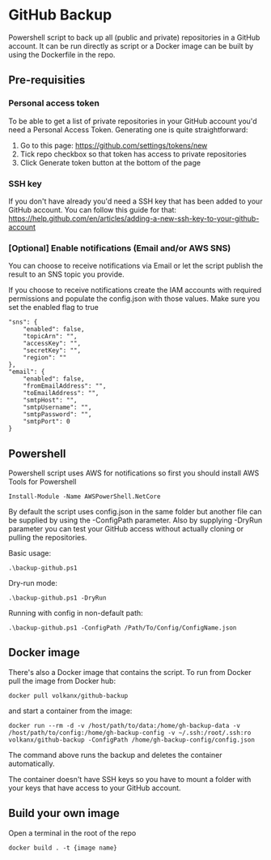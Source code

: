 # GitHub Backup
Powershell script to back up all (public and private) repositories in a GitHub account. It can be run directly as script or a Docker image can be built by using the Dockerfile in the repo.

## Pre-requisities

### Personal access token
To be able to get a list of private repositories in your GitHub account you'd need a Personal Access Token. Generating one is quite straightforward:

1. Go to this page: https://github.com/settings/tokens/new
2. Tick repo checkbox so that token has access to private repositories
3. Click Generate token button at the bottom of the page

### SSH key
If you don't have already you'd need a SSH key that has been added to your GitHub account. You can follow this guide for that: https://help.github.com/en/articles/adding-a-new-ssh-key-to-your-github-account

### [Optional] Enable notifications (Email and/or AWS SNS) 
You can choose to receive notifications via Email or let the script publish the result to an SNS topic you provide. 

If you choose to receive notifications create the IAM accounts with required permissions and populate the config.json with those values. Make sure you set the enabled flag to true

```
"sns": {
    "enabled": false,
    "topicArn": "",
    "accessKey": "",
    "secretKey": "",
    "region": ""
},
"email": {
    "enabled": false,
    "fromEmailAddress": "",
    "toEmailAddress": "",
    "smtpHost": "",
    "smtpUsername": "",
    "smtpPassword": "",
    "smtpPort": 0
}
```

## Powershell
Powershell script uses AWS for notifications so first you should install AWS Tools for Powershell

```
Install-Module -Name AWSPowerShell.NetCore
```

By default the script uses config.json in the same folder but another file can be supplied by using the -ConfigPath parameter. Also by supplying -DryRun parameter you can test your GitHub access without actually cloning or pulling the repositories.

Basic usage:

```
.\backup-github.ps1 
```

Dry-run mode:

```
.\backup-github.ps1 -DryRun
```

Running with config in non-default path:

```
.\backup-github.ps1 -ConfigPath /Path/To/Config/ConfigName.json
```

## Docker image
There's also a Docker image that contains the script. To run from Docker pull the image from Docker hub:

```
docker pull volkanx/github-backup
```

and start a container from the image:

```
docker run --rm -d -v /host/path/to/data:/home/gh-backup-data -v /host/path/to/config:/home/gh-backup-config -v ~/.ssh:/root/.ssh:ro volkanx/github-backup -ConfigPath /home/gh-backup-config/config.json
```

The command above runs the backup and deletes the container automatically. 

The container doesn't have SSH keys so you have to mount a folder with your keys that have access to your GitHub account. 

## Build your own image

Open a terminal in the root of the repo

```
docker build . -t {image name}
```







